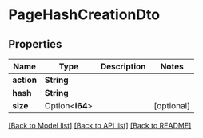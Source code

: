 # PageHashCreationDto

## Properties

Name | Type | Description | Notes
------------ | ------------- | ------------- | -------------
**action** | **String** |  | 
**hash** | **String** |  | 
**size** | Option<**i64**> |  | [optional]

[[Back to Model list]](../README.md#documentation-for-models) [[Back to API list]](../README.md#documentation-for-api-endpoints) [[Back to README]](../README.md)


